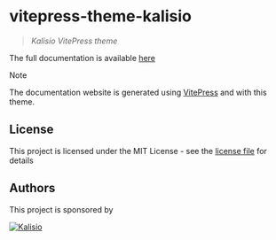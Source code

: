 # vitepress-theme-kalisio

> _Kalisio VitePress theme_

The full documentation is available [here](https://kalisio.github.io/vitepress-theme-kalisio/)

> [!NOTE]  
> The documentation website is generated using [VitePress](https://vitepress.dev/) and with this theme.

## License

This project is licensed under the MIT License - see the [license file](./docs/LICENSE) for details

## Authors

This project is sponsored by 

[![Kalisio](https://s3.eu-central-1.amazonaws.com/kalisioscope/kalisio/kalisio-logo-black-256x84.png)](https://kalisio.com)